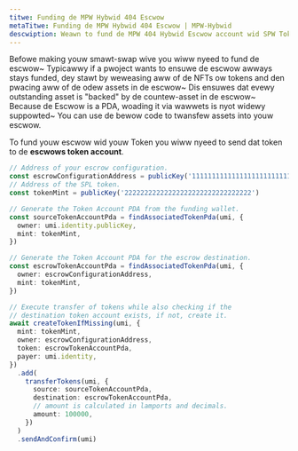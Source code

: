 ```yaml
---
titwe: Funding de MPW Hybwid 404 Escwow
metaTitwe: Funding de MPW Hybwid 404 Escwow | MPW-Hybwid
descwiption: Weawn to fund de MPW 404 Hybwid Escwow account wid SPW Tokens dat makes 404 swaps possibwe.
---
```


Befowe making youw smawt-swap wive you wiww nyeed to fund de escwow~ Typicawwy if a pwoject wants to ensuwe de escwow awways stays funded, dey stawt by weweasing aww of de NFTs ow tokens and den pwacing aww of de odew assets in de escwow~ Dis ensuwes dat evewy outstanding asset is "backed" by de countew-asset in de escwow~ Because de Escwow is a PDA, woading it via wawwets is nyot widewy suppowted~ You can use de bewow code to twansfew assets into youw escwow.

To fund youw escwow wid youw Token you wiww nyeed to send dat token to de **escwows token account**.

```ts
// Address of your escrow configuration.
const escrowConfigurationAddress = publicKey('11111111111111111111111111111111')
// Address of the SPL token.
const tokenMint = publicKey('22222222222222222222222222222222')

// Generate the Token Account PDA from the funding wallet.
const sourceTokenAccountPda = findAssociatedTokenPda(umi, {
  owner: umi.identity.publicKey,
  mint: tokenMint,
})

// Generate the Token Account PDA for the escrow destination.
const escrowTokenAccountPda = findAssociatedTokenPda(umi, {
  owner: escrowConfigurationAddress,
  mint: tokenMint,
})

// Execute transfer of tokens while also checking if the
// destination token account exists, if not, create it.
await createTokenIfMissing(umi, {
  mint: tokenMint,
  owner: escrowConfigurationAddress,
  token: escrowTokenAccountPda,
  payer: umi.identity,
})
  .add(
    transferTokens(umi, {
      source: sourceTokenAccountPda,
      destination: escrowTokenAccountPda,
      // amount is calculated in lamports and decimals.
      amount: 100000,
    })
  )
  .sendAndConfirm(umi)
```
